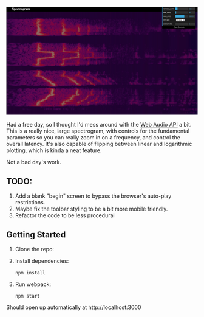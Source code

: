 ![Spectrogram Screen Shot](/screenshot.jpg 'Spectrogram Screen Shot')

Had a free day, so I thought I'd mess around with the [Web Audio API](https://developer.mozilla.org/en-US/docs/Web/API/Web_Audio_API) a bit. This is a really nice, large spectrogram, with controls for the fundamental parameters so you can really zoom in on a frequency, and control the overall latency. It's also capable of flipping between linear and logarithmic plotting, which is kinda a neat feature.

Not a bad day's work.

## TODO:

1.  Add a blank "begin" screen to bypass the browser's auto-play restrictions.
2.  Maybe fix the toolbar styling to be a bit more mobile friendly.
3.  Refactor the code to be less procedural

## Getting Started

1.  Clone the repo:

2.  Install dependencies:

        npm install

3.  Run webpack:

        npm start

Should open up automatically at http://localhost:3000
